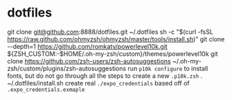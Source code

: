 # dotfiles

git clone git@github.com:8888/dotfiles.git ~/.dotfiles
sh -c "$(curl -fsSL https://raw.github.com/ohmyzsh/ohmyzsh/master/tools/install.sh)"
git clone --depth=1 https://github.com/romkatv/powerlevel10k.git ${ZSH_CUSTOM:-$HOME/.oh-my-zsh/custom}/themes/powerlevel10k
git clone https://github.com/zsh-users/zsh-autosuggestions ~/.oh-my-zsh/custom/plugins/zsh-autosuggestions
run `p10k configure` to install fonts, but do not go through all the steps to create a new `.p10k.zsh`
. ~/.dotfiles/install.sh
create real `./expo_credentials` based off of `.expo_credentials.exmaple`
